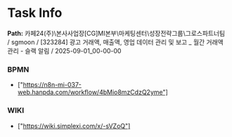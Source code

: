 # Task Info

**Path:** 카페24(주)\본사사업장\[CG]MI본부\마케팅센터\성장전략그룹\그로스파트너팀 / sgmoon / [323284] 광고 거래액, 매출액, 영업 데이터 관리 및 보고 _ 월간 거래액 관리 - 슬랙 알림 / 2025-09-01_00-00-00

### BPMN
- ["https://n8n-mi-037-web.hanpda.com/workflow/4bMio8mzCdzQ2yme"]

### WIKI
- ["https://wiki.simplexi.com/x/-sVZoQ"]

